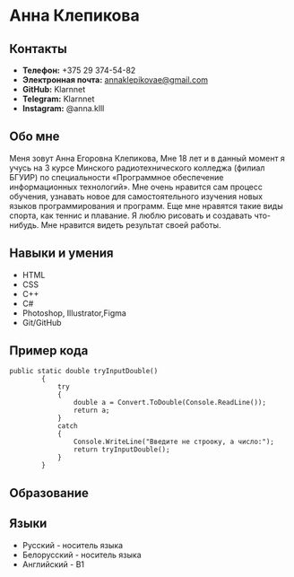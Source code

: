 # Анна Клепикова
## Контакты
* **Телефон:** +375 29 374-54-82
* **Электронная почта:** annaklepikovae@gmail.com
* **GitHub:** Klarnnet
* **Telegram:** Klarnnet
* **Instagram:** @anna.klll
## Обо мне

Меня зовут Анна Егоровна Клепикова,
 Мне 18 лет и в данный момент я учусь
на 3 курсе Минского радиотехнического колледжа
(филиал БГУИР) по специальности «Программное обеспечение информационных технологий».
 Мне очень нравится сам процесс обучения, узнавать
 новое для самостоятельного изучения новых языков программирования и программ.
 Еще мне нравятся такие виды спорта, как теннис и плавание. Я люблю рисовать
и создавать что-нибудь.
Мне нравится видеть результат своей работы.

## Навыки и умения
* HTML
* CSS
* C++
* C#
* Photoshop, Illustrator,Figma
* Git/GitHub
## Пример кода
```
public static double tryInputDouble()
        {
            try
            {
                double a = Convert.ToDouble(Console.ReadLine());
                return a;
            }
            catch
            {
                Console.WriteLine("Введите не строоку, а число:");
                return tryInputDouble();
            }
        }
```

## Образование

## Языки
* Русский - носитель языка
* Белорусский - носитель языка
* Английский - B1
